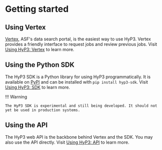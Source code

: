 # Getting started

## Using Vertex

[Vertex](https://search.asf.alaska.edu/), ASF's data search portal, is the easiest way to use HyP3.
Vertex provides a friendly interface to request jobs and review previous jobs. Visit
[Using HyP3: Vertex](using/vertex.md) to learn more.

## Using the Python SDK

The HyP3 SDK is a Python library for using HyP3 programmatically. It is available on
[PyPI](https://pypi.org/project/hyp3-sdk/) and can be installed with `pip install hyp3-sdk`.
Visit [Using HyP3: SDK](using/sdk.md) to learn more.

!!! Warning

    The HyP3 SDK is experimental and still being developed. It should not yet be used in production systems.

## Using the API

The HyP3 web API is the backbone behind Vertex and the SDK. You may also use the API directly. Visit
[Using HyP3: API](using/api.md) to learn more.
